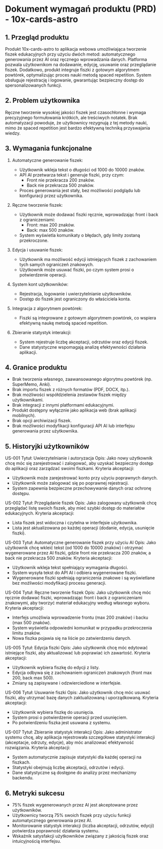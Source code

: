 # Dokument wymagań produktu (PRD) - 10x-cards-astro

## 1. Przegląd produktu

Produkt 10x-cards-astro to aplikacja webowa umożliwiająca tworzenie fiszek edukacyjnych przy użyciu dwóch metod: automatycznego generowania przez AI oraz ręcznego wprowadzania danych. Platforma pozwala użytkownikom na dodawanie, edycję, usuwanie oraz przeglądanie fiszek. Dodatkowo, produkt integruje fiszki z gotowym algorytmem powtórek, optymalizując proces nauki metodą spaced repetition. System obsługuje rejestrację i logowanie, gwarantując bezpieczny dostęp do spersonalizowanych funkcji.

## 2. Problem użytkownika

Ręczne tworzenie wysokiej jakości fiszek jest czasochłonne i wymaga precyzyjnego formułowania krótkich, ale treściwych notatek. Brak automatyzacji powoduje, że użytkownicy rezygnują z tej metody nauki, mimo że spaced repetition jest bardzo efektywną techniką przyswajania wiedzy.

## 3. Wymagania funkcjonalne

1. Automatyczne generowanie fiszek:

   - Użytkownik wkleja tekst o długości od 1000 do 10000 znaków.
   - API AI przetwarza tekst i generuje fiszki, przy czym:
     - Front nie przekracza 200 znaków.
     - Back nie przekracza 500 znaków.
   - Proces generowania jest stały, bez możliwości podglądu lub konfiguracji przez użytkownika.

2. Ręczne tworzenie fiszek:

   - Użytkownik może dodawać fiszki ręcznie, wprowadzając front i back z ograniczeniami:
     - Front: max 200 znaków.
     - Back: max 500 znaków.
   - System wyświetla komunikaty o błędach, gdy limity zostaną przekroczone.

3. Edycja i usuwanie fiszek:

   - Użytkownik ma możliwość edycji istniejących fiszek z zachowaniem tych samych ograniczeń znakowych.
   - Użytkownik może usuwać fiszki, po czym system prosi o potwierdzenie operacji.

4. System kont użytkowników:

   - Rejestracja, logowanie i uwierzytelnianie użytkowników.
   - Dostęp do fiszek jest ograniczony do właściciela konta.

5. Integracja z algorytmem powtórek:

   - Fiszki są integrowane z gotowym algorytmem powtórek, co wspiera efektywną naukę metodą spaced repetition.

6. Zbieranie statystyk interakcji:
   - System rejestruje liczbę akceptacji, odrzutów oraz edycji fiszek.
   - Dane statystyczne wspomagają analizę efektywności działania aplikacji.

## 4. Granice produktu

- Brak tworzenia własnego, zaawansowanego algorytmu powtórek (np. SuperMemo, Anki).
- Brak importu fiszek z różnych formatów (PDF, DOCX, itp.).
- Brak możliwości współdzielenia zestawów fiszek między użytkownikami.
- Brak integracji z innymi platformami edukacyjnymi.
- Produkt dostępny wyłącznie jako aplikacja web (brak aplikacji mobilnych).
- Brak opcji archiwizacji fiszek.
- Brak możliwości modyfikacji konfiguracji API AI lub interfejsu generowania przez użytkownika.

## 5. Historyjki użytkowników

US-001
Tytuł: Uwierzytelnianie i autoryzacja
Opis: Jako nowy użytkownik chcę móc się zarejestrować i zalogować, aby uzyskać bezpieczny dostęp do aplikacji oraz zarządzać swoimi fiszkami.
Kryteria akceptacji:

- Użytkownik może zarejestrować konto przy użyciu poprawnych danych.
- Użytkownik może zalogować się po poprawnej rejestracji.
- System zapewnia bezpieczne przechowywanie danych oraz ochronę dostępu.

US-002
Tytuł: Przeglądanie fiszek
Opis: Jako zalogowany użytkownik chcę przeglądać listę swoich fiszek, aby mieć szybki dostęp do materiałów edukacyjnych.
Kryteria akceptacji:

- Lista fiszek jest widoczna i czytelna w interfejsie użytkownika.
- Lista jest aktualizowana po każdej operacji (dodanie, edycja, usunięcie fiszki).

US-003
Tytuł: Automatyczne generowanie fiszek przy użyciu AI
Opis: Jako użytkownik chcę wkleić tekst (od 1000 do 10000 znaków) i otrzymać wygenerowane przez AI fiszki, gdzie front nie przekracza 200 znaków, a back nie przekracza 500 znaków.
Kryteria akceptacji:

- Użytkownik wkleja tekst spełniający wymagania długości.
- System wysyła tekst do API AI i odbiera wygenerowane fiszki.
- Wygenerowane fiszki spełniają ograniczenia znakowe i są wyświetlane bez możliwości modyfikacji procesu generacji.

US-004
Tytuł: Ręczne tworzenie fiszek
Opis: Jako użytkownik chcę móc ręcznie dodawać fiszki, wprowadzając front i back z ograniczeniami znakowymi, aby tworzyć materiał edukacyjny według własnego wyboru.
Kryteria akceptacji:

- Interfejs umożliwia wprowadzenie frontu (max 200 znaków) i backu (max 500 znaków).
- System wyświetla odpowiedni komunikat w przypadku przekroczenia limitu znaków.
- Nowa fiszka pojawia się na liście po zatwierdzeniu danych.

US-005
Tytuł: Edycja fiszki
Opis: Jako użytkownik chcę móc edytować istniejące fiszki, aby aktualizować lub poprawiać ich zawartość.
Kryteria akceptacji:

- Użytkownik wybiera fiszkę do edycji z listy.
- Edycja odbywa się z zachowaniem ograniczeń znakowych (front max 200, back max 500).
- Zmiany są zapisywane i odzwierciedlone w interfejsie.

US-006
Tytuł: Usuwanie fiszki
Opis: Jako użytkownik chcę móc usuwać fiszki, aby utrzymać bazę danych zaktualizowaną i uporządkowaną.
Kryteria akceptacji:

- Użytkownik wybiera fiszkę do usunięcia.
- System prosi o potwierdzenie operacji przed usunięciem.
- Po potwierdzeniu fiszka jest usuwana z systemu.

US-007
Tytuł: Zbieranie statystyk interakcji
Opis: Jako administrator systemu chcę, aby aplikacja rejestrowała szczegółowe statystyki interakcji (akceptacje, odrzuty, edycje), aby móc analizować efektywność rozwiązania.
Kryteria akceptacji:

- System automatycznie zapisuje statystyki dla każdej operacji na fiszkach.
- Statystyki obejmują liczbę akceptacji, odrzutów i edycji.
- Dane statystyczne są dostępne do analizy przez mechanizmy backendu.

## 6. Metryki sukcesu

- 75% fiszek wygenerowanych przez AI jest akceptowane przez użytkowników.
- Użytkownicy tworzą 75% swoich fiszek przy użyciu funkcji automatycznego generowania przez AI.
- Monitorowanie statystyk interakcji (liczba akceptacji, odrzutów, edycji) potwierdza poprawność działania systemu.
- Wskaźnik satysfakcji użytkowników związany z jakością fiszek oraz intuicyjnością interfejsu.
